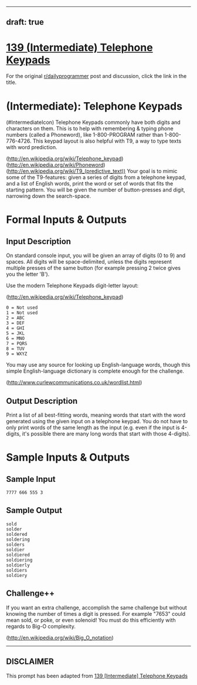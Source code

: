 ---
draft: true
----

# [139 (Intermediate) Telephone Keypads](https://www.reddit.com/r/dailyprogrammer/comments/1sody4/12113_challenge_139_intermediate_telephone_keypads/)

For the original [r/dailyprogrammer](https://www.reddit.com/r/dailyprogrammer/) post and discussion, click the link in the title.

#  (Intermediate): Telephone Keypads
(#IntermediateIcon)
Telephone Keypads commonly have both digits and characters on them. This is to help with remembering & typing phone numbers (called a Phoneword), like 1-800-PROGRAM rather than 1-800-776-4726. This keypad layout is also helpful with T9, a way to type texts with word prediction.

(http://en.wikipedia.org/wiki/Telephone_keypad)
(http://en.wikipedia.org/wiki/Phoneword)
(http://en.wikipedia.org/wiki/T9_(predictive_text))
Your goal is to mimic some of the T9-features: given a series of digits from a telephone keypad, and a list of English words, print the word or set of words that fits the starting pattern. You will be given the number of button-presses and digit, narrowing down the search-space.

# Formal Inputs & Outputs
## Input Description
On standard console input, you will be given an array of digits (0 to 9) and spaces. All digits will be space-delimited, unless the digits represent multiple presses of the same button (for example pressing 2 twice gives you the letter 'B').

Use the modern Telephone Keypads digit-letter layout:

(http://en.wikipedia.org/wiki/Telephone_keypad)

```
0 = Not used
1 = Not used
2 = ABC
3 = DEF
4 = GHI
5 = JKL
6 = MNO
7 = PQRS
8 = TUV
9 = WXYZ
```
You may use any source for looking up English-language words, though this simple English-language dictionary is complete enough for the challenge.

(http://www.curlewcommunications.co.uk/wordlist.html)
## Output Description
Print a list of all best-fitting words, meaning words that start with the word generated using the given input on a telephone keypad. You do not have to only print words of the same length as the input (e.g. even if the input is 4-digits, it's possible there are many long words that start with those 4-digits).

# Sample Inputs & Outputs
## Sample Input

```
7777 666 555 3
```
## Sample Output

```
sold
solder
soldered
soldering
solders
soldier
soldiered
soldiering
soldierly
soldiers
soldiery
```
## Challenge++
If you want an extra challenge, accomplish the same challenge but without knowing the number of times a digit is pressed. For example "7653" could mean sold, or poke, or even solenoid! You must do this efficiently with regards to Big-O complexity.

(http://en.wikipedia.org/wiki/Big_O_notation)

----
## **DISCLAIMER**
This prompt has been adapted from [139 [Intermediate] Telephone Keypads](https://www.reddit.com/r/dailyprogrammer/comments/1sody4/12113_challenge_139_intermediate_telephone_keypads/
)
